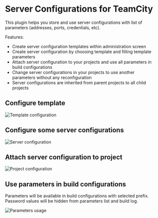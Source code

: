 Server Configurations for TeamCity
==================================

This plugin helps you store and use server configurations with list of parameters (addresses, ports, credentials, etc).

Features:

 * Create server configuration templates within administration screen
 * Create server configuration by choosing template and filling template parameters
 * Attach server configuration to your projects and use all parameters in build configurations
 * Change server configurations in your projects to use another parameters without any reconfiguration
 * Server configurations are inherited from parent projects to all child projects

Configure template
-------------------------
![Template configuration](https://www.evernote.com/shard/s1/sh/b495670e-cb22-4174-9d2a-9cf79bbaa978/d32edfb3dc96849e9e2f73870c7fb656/res/5a928c8a-afb3-495a-8d24-666bb69edacb/skitch.png?resizeSmall&width=832)

Configure some server configurations
--------------------------------------------------
![Server configuration](https://www.evernote.com/shard/s1/sh/a8b92fae-3fb1-4ae6-912b-870e0e95394a/866500c1d6ae3c874a3ee91eaee67717/res/9d78e170-37c1-459c-a396-011f873a4777/skitch.png?resizeSmall&width=832)

Attach server configuration to project
-------------------------------------------------
![Project configuration](https://www.evernote.com/shard/s1/sh/29c09c8c-5eb1-4939-bff0-f8e431428484/b371fb599eda53c3eb4db25460c71f6a/res/55c3cac9-cea9-4289-a317-90ab73405f63/skitch.png?resizeSmall&width=832)

Use parameters in build configurations
---------------------------------------------------
Parameters will be available in build configurations with selected prefix. Password values will be hidden from parameters list and build log.

![Parameters usage](https://www.evernote.com/shard/s1/sh/f5a411aa-54c1-404b-8768-008a58c2ca37/18134bad3eeb6c5cfc4f5e831c96f6b6/res/6cda0af6-159c-4795-99d2-300cb5c5e064/skitch.png?resizeSmall&width=832)